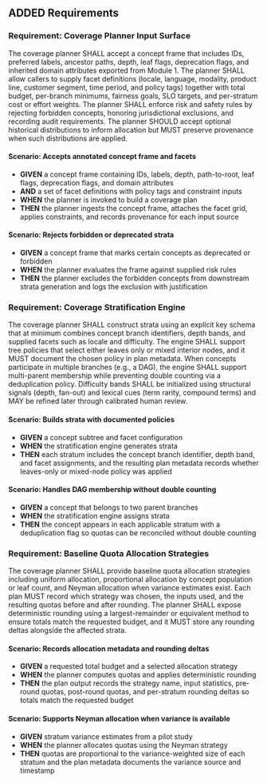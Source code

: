 ## ADDED Requirements
### Requirement: Coverage Planner Input Surface
The coverage planner SHALL accept a concept frame that includes IDs, preferred labels, ancestor paths, depth, leaf flags, deprecation flags, and inherited domain attributes exported from Module 1. The planner SHALL allow callers to supply facet definitions (locale, language, modality, product line, customer segment, time period, and policy tags) together with total budget, per-branch minimums, fairness goals, SLO targets, and per-stratum cost or effort weights. The planner SHALL enforce risk and safety rules by rejecting forbidden concepts, honoring jurisdictional exclusions, and recording audit requirements. The planner SHOULD accept optional historical distributions to inform allocation but MUST preserve provenance when such distributions are applied.

#### Scenario: Accepts annotated concept frame and facets
- **GIVEN** a concept frame containing IDs, labels, depth, path-to-root, leaf flags, deprecation flags, and domain attributes
- **AND** a set of facet definitions with policy tags and constraint inputs
- **WHEN** the planner is invoked to build a coverage plan
- **THEN** the planner ingests the concept frame, attaches the facet grid, applies constraints, and records provenance for each input source

#### Scenario: Rejects forbidden or deprecated strata
- **GIVEN** a concept frame that marks certain concepts as deprecated or forbidden
- **WHEN** the planner evaluates the frame against supplied risk rules
- **THEN** the planner excludes the forbidden concepts from downstream strata generation and logs the exclusion with justification

### Requirement: Coverage Stratification Engine
The coverage planner SHALL construct strata using an explicit key schema that at minimum combines concept branch identifiers, depth bands, and supplied facets such as locale and difficulty. The engine SHALL support tree policies that select either leaves only or mixed interior nodes, and it MUST document the chosen policy in plan metadata. When concepts participate in multiple branches (e.g., a DAG), the engine SHALL support multi-parent membership while preventing double counting via a deduplication policy. Difficulty bands SHALL be initialized using structural signals (depth, fan-out) and lexical cues (term rarity, compound terms) and MAY be refined later through calibrated human review.

#### Scenario: Builds strata with documented policies
- **GIVEN** a concept subtree and facet configuration
- **WHEN** the stratification engine generates strata
- **THEN** each stratum includes the concept branch identifier, depth band, and facet assignments, and the resulting plan metadata records whether leaves-only or mixed-node policy was applied

#### Scenario: Handles DAG membership without double counting
- **GIVEN** a concept that belongs to two parent branches
- **WHEN** the stratification engine assigns strata
- **THEN** the concept appears in each applicable stratum with a deduplication flag so quotas can be reconciled without double counting

### Requirement: Baseline Quota Allocation Strategies
The coverage planner SHALL provide baseline quota allocation strategies including uniform allocation, proportional allocation by concept population or leaf count, and Neyman allocation when variance estimates exist. Each plan MUST record which strategy was chosen, the inputs used, and the resulting quotas before and after rounding. The planner SHALL expose deterministic rounding using a largest-remainder or equivalent method to ensure totals match the requested budget, and it MUST store any rounding deltas alongside the affected strata.

#### Scenario: Records allocation metadata and rounding deltas
- **GIVEN** a requested total budget and a selected allocation strategy
- **WHEN** the planner computes quotas and applies deterministic rounding
- **THEN** the plan output records the strategy name, input statistics, pre-round quotas, post-round quotas, and per-stratum rounding deltas so totals match the requested budget

#### Scenario: Supports Neyman allocation when variance is available
- **GIVEN** stratum variance estimates from a pilot study
- **WHEN** the planner allocates quotas using the Neyman strategy
- **THEN** quotas are proportional to the variance-weighted size of each stratum and the plan metadata documents the variance source and timestamp
